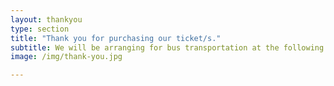 ```yaml
---
layout: thankyou
type: section
title: "Thank you for purchasing our ticket/s."
subtitle: We will be arranging for bus transportation at the following pickup points
image: /img/thank-you.jpg

---
```


